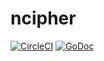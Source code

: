 # ncipher

[![CircleCI](https://circleci.com/gh/844196/ncipher.svg?style=shield&circle-token=eb43591a571f24a883128f0c4bf7b68776897ac3)](https://circleci.com/gh/844196/ncipher)
[![GoDoc](https://godoc.org/github.com/844196/ncipher?status.svg)](https://godoc.org/github.com/844196/ncipher)
